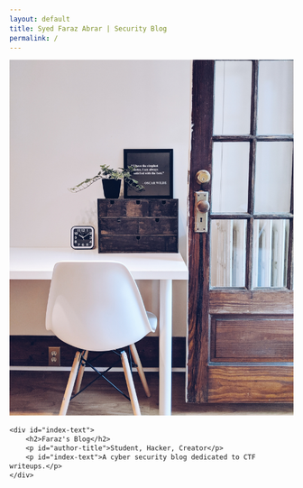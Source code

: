 ```yaml
---
layout: default
title: Syed Faraz Abrar | Security Blog
permalink: /
---
```


<div id="index-wrapper">
	<img id="index-img" src="/images/index-img.jpg" alt="avatar">

	<div id="index-text">
		<h2>Faraz's Blog</h2>
		<p id="author-title">Student, Hacker, Creator</p>
		<p id="index-text">A cyber security blog dedicated to CTF writeups.</p>
	</div>

</div>